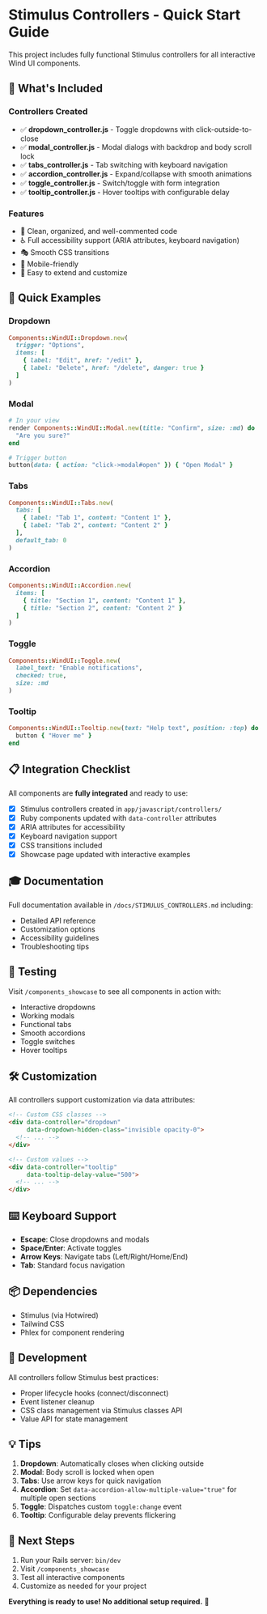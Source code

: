 # Stimulus Controllers - Quick Start Guide

This project includes fully functional Stimulus controllers for all interactive Wind UI components.

## 🎯 What's Included

### Controllers Created
- ✅ **dropdown_controller.js** - Toggle dropdowns with click-outside-to-close
- ✅ **modal_controller.js** - Modal dialogs with backdrop and body scroll lock
- ✅ **tabs_controller.js** - Tab switching with keyboard navigation
- ✅ **accordion_controller.js** - Expand/collapse with smooth animations
- ✅ **toggle_controller.js** - Switch/toggle with form integration
- ✅ **tooltip_controller.js** - Hover tooltips with configurable delay

### Features
- 🎨 Clean, organized, and well-commented code
- ♿ Full accessibility support (ARIA attributes, keyboard navigation)
- 🎭 Smooth CSS transitions
- 📱 Mobile-friendly
- 🔌 Easy to extend and customize

## 🚀 Quick Examples

### Dropdown
```ruby
Components::WindUI::Dropdown.new(
  trigger: "Options",
  items: [
    { label: "Edit", href: "/edit" },
    { label: "Delete", href: "/delete", danger: true }
  ]
)
```

### Modal
```ruby
# In your view
render Components::WindUI::Modal.new(title: "Confirm", size: :md) do
  "Are you sure?"
end

# Trigger button
button(data: { action: "click->modal#open" }) { "Open Modal" }
```

### Tabs
```ruby
Components::WindUI::Tabs.new(
  tabs: [
    { label: "Tab 1", content: "Content 1" },
    { label: "Tab 2", content: "Content 2" }
  ],
  default_tab: 0
)
```

### Accordion
```ruby
Components::WindUI::Accordion.new(
  items: [
    { title: "Section 1", content: "Content 1" },
    { title: "Section 2", content: "Content 2" }
  ]
)
```

### Toggle
```ruby
Components::WindUI::Toggle.new(
  label_text: "Enable notifications",
  checked: true,
  size: :md
)
```

### Tooltip
```ruby
Components::WindUI::Tooltip.new(text: "Help text", position: :top) do
  button { "Hover me" }
end
```

## 📋 Integration Checklist

All components are **fully integrated** and ready to use:

- [x] Stimulus controllers created in `app/javascript/controllers/`
- [x] Ruby components updated with `data-controller` attributes
- [x] ARIA attributes for accessibility
- [x] Keyboard navigation support
- [x] CSS transitions included
- [x] Showcase page updated with interactive examples

## 🎓 Documentation

Full documentation available in `/docs/STIMULUS_CONTROLLERS.md` including:
- Detailed API reference
- Customization options
- Accessibility guidelines
- Troubleshooting tips

## 🧪 Testing

Visit `/components_showcase` to see all components in action with:
- Interactive dropdowns
- Working modals
- Functional tabs
- Smooth accordions
- Toggle switches
- Hover tooltips

## 🛠️ Customization

All controllers support customization via data attributes:

```html
<!-- Custom CSS classes -->
<div data-controller="dropdown" 
     data-dropdown-hidden-class="invisible opacity-0">
  <!-- ... -->
</div>

<!-- Custom values -->
<div data-controller="tooltip" 
     data-tooltip-delay-value="500">
  <!-- ... -->
</div>
```

## ⌨️ Keyboard Support

- **Escape**: Close dropdowns and modals
- **Space/Enter**: Activate toggles
- **Arrow Keys**: Navigate tabs (Left/Right/Home/End)
- **Tab**: Standard focus navigation

## 📦 Dependencies

- Stimulus (via Hotwired)
- Tailwind CSS
- Phlex for component rendering

## 🔧 Development

All controllers follow Stimulus best practices:
- Proper lifecycle hooks (connect/disconnect)
- Event listener cleanup
- CSS class management via Stimulus classes API
- Value API for state management

## 💡 Tips

1. **Dropdown**: Automatically closes when clicking outside
2. **Modal**: Body scroll is locked when open
3. **Tabs**: Use arrow keys for quick navigation
4. **Accordion**: Set `data-accordion-allow-multiple-value="true"` for multiple open sections
5. **Toggle**: Dispatches custom `toggle:change` event
6. **Tooltip**: Configurable delay prevents flickering

## 🎯 Next Steps

1. Run your Rails server: `bin/dev`
2. Visit `/components_showcase`
3. Test all interactive components
4. Customize as needed for your project

**Everything is ready to use! No additional setup required.** 🎉
